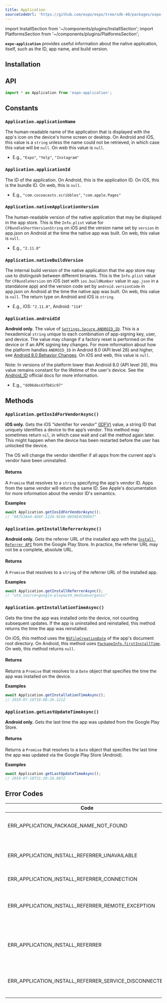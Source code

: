 ```yaml
---
title: Application
sourceCodeUrl: 'https://github.com/expo/expo/tree/sdk-40/packages/expo-application'
---
```


import InstallSection from '~/components/plugins/InstallSection';
import PlatformsSection from '~/components/plugins/PlatformsSection';

**`expo-application`** provides useful information about the native application, itself, such as the ID, app name, and build version.

<PlatformsSection android emulator ios simulator web />

## Installation

<InstallSection packageName="expo-application" />

## API

```js
import * as Application from 'expo-application';
```

## Constants

### `Application.applicationName`

The human-readable name of the application that is displayed with the app's icon on the device's home screen or desktop. On Android and iOS, this value is a `string` unless the name could not be retrieved, in which case this value will be `null`. On web this value is `null`.

- E.g., `"Expo"`, `"Yelp"`, `"Instagram"`

### `Application.applicationId`

The ID of the application. On Android, this is the application ID. On iOS, this is the bundle ID. On web, this is `null`.

- E.g., `"com.cocoacasts.scribbles"`, `"com.apple.Pages"`

### `Application.nativeApplicationVersion`

The human-readable version of the native application that may be displayed in the app store. This is the `Info.plist` value for `CFBundleShortVersionString` on iOS and the version name set by `version` in app.json on Android at the time the native app was built. On web, this value is `null`.

- E.g., `"2.11.0"`

### `Application.nativeBuildVersion`

The internal build version of the native application that the app store may use to distinguish between different binaries. This is the `Info.plist` value for `CFBundleVersion` on iOS (set with `ios.buildNumber` value in `app.json` in a standalone app) and the version code set by `android.versionCode` in app.json on Android at the time the native app was built. On web, this value is `null`. The return type on Android and iOS is `string`.

- E.g., iOS: `"2.11.0"`, Android: `"114"`

### `Application.androidId`

**Android only.** The value of [`Settings.Secure.ANDROID_ID`](https://developer.android.com/reference/android/provider/Settings.Secure.html#ANDROID_ID). This is a hexademical `string` unique to each combination of app-signing key, user, and device. The value may change if a factory reset is performed on the device or if an APK signing key changes. For more information about how the platform handles `ANDROID_ID` in Android 8.0 (API level 26) and higher, see [Android 8.0 Behavior Changes](https://developer.android.com/about/versions/oreo/android-8.0-changes.html#privacy-all). On iOS and web, this value is `null`.

Note: In versions of the platform lower than Android 8.0 (API level 26), this value remains constant for the lifetime of the user's device. See the [Android_ID](https://developer.android.com/reference/android/provider/Settings.Secure.html#ANDROID_ID) official docs for more information.

- E.g., `"dd96dec43fb81c97"`

## Methods

### `Application.getIosIdForVendorAsync()`

**iOS only.** Gets the iOS "identifier for vendor" [(IDFV)](https://developer.apple.com/documentation/uikit/uidevice/1620059-identifierforvendor) value, a string ID that uniquely identifies a device to the app’s vendor. This method may sometimes return `nil`, in which case wait and call the method again later. This might happen when the device has been restarted before the user has unlocked the device.

The OS will change the vendor identifier if all apps from the current app's vendor have been uninstalled.

#### Returns

A `Promise` that resolves to a `string` specifying the app's vendor ID. Apps from the same vendor will return the same ID. See Apple's documentation for more information about the vendor ID's semantics.

**Examples**

```js
await Application.getIosIdForVendorAsync();
// "68753A44-4D6F-1226-9C60-0050E4C00067"
```

### `Application.getInstallReferrerAsync()`

**Android only.** Gets the referrer URL of the installed app with the [`Install Referrer API`](https://developer.android.com/google/play/installreferrer) from the Google Play Store. In practice, the referrer URL may not be a complete, absolute URL.

#### Returns

A `Promise` that resolves to a `string` of the referrer URL of the installed app.

**Examples**

```js
await Application.getInstallReferrerAsync();
// "utm_source=google-play&utm_medium=organic"
```

### `Application.getInstallationTimeAsync()`

Gets the time the app was installed onto the device, not counting subsequent updates. If the app is uninstalled and reinstalled, this method returns the time the app was reinstalled.

On iOS, this method uses the [`NSFileCreationDate`](https://developer.apple.com/documentation/foundation/nsfilecreationdate?language=occ) of the app's document root directory. On Android, this method uses [`PackageInfo.firstInstallTime`](https://developer.android.com/reference/android/content/pm/PackageInfo.html#firstInstallTime). On web, this method returns `null`.

#### Returns

Returns a `Promise` that resolves to a `Date` object that specifies the time the app was installed on the device.

**Examples**

```js
await Application.getInstallationTimeAsync();
// 2019-07-18T18:08:26.121Z
```

### `Application.getLastUpdateTimeAsync()`

**Android only.** Gets the last time the app was updated from the Google Play Store.

#### Returns

Returns a `Promise` that resolves to a `Date` object that specifies the last time the app was updated via the Google Play Store (Android).

**Examples**

```js
await Application.getLastUpdateTimeAsync();
// 2019-07-18T21:20:16.887Z
```

## Error Codes

| Code                                                  | Description                                                                                                                                                                                                                                                                                                                                                                                                    |
| ----------------------------------------------------- | -------------------------------------------------------------------------------------------------------------------------------------------------------------------------------------------------------------------------------------------------------------------------------------------------------------------------------------------------------------------------------------------------------------- |
| ERR_APPLICATION_PACKAGE_NAME_NOT_FOUND                | Error code thrown by `getInstallationTimeAsync` and `getLastUpdateTimeAsync`. This may be thrown if the package information or package name could not be retrieved.                                                                                                                                                                                                                                            |
| ERR_APPLICATION_INSTALL_REFERRER_UNAVAILABLE          | The current Play Store app doesn't provide the installation referrer API, or the Play Store may not be installed. This error code may come up when testing on an AVD that doesn't come with the Play Store pre-installed, such as the Google Pixel 3 and Nexus 6.                                                                                                                                              |
| ERR_APPLICATION_INSTALL_REFERRER_CONNECTION           | A connection could not be established to the Google Play Store.                                                                                                                                                                                                                                                                                                                                                |
| ERR_APPLICATION_INSTALL_REFERRER_REMOTE_EXCEPTION     | A `RemoteException` was thrown after a connection was established to the Play Store. This may happen if the process hosting the remote object is no longer available, which usually means the process crashed. See https://stackoverflow.com/questions/3156389/android-remoteexceptions-and-services.                                                                                                          |
| ERR_APPLICATION_INSTALL_REFERRER                      | General default case error code for the `getInstallReferrerAsync` method. This error code will be thrown if an exception occurred when getting the install referrer, but the exception was none of the more precise errors. The [`responseCode`](https://developer.android.com/reference/com/android/installreferrer/api/InstallReferrerClient.InstallReferrerResponse.html) is provided along with the error. |
| ERR_APPLICATION_INSTALL_REFERRER_SERVICE_DISCONNECTED | Connection to the install referrer service was lost. This error is thrown when an attempt was made to connect and set up the install referrer service, but the connection was lost. See the [Android documentation](https://developer.android.com/reference/com/android/installreferrer/api/InstallReferrerStateListener) for more information.                                                                |
